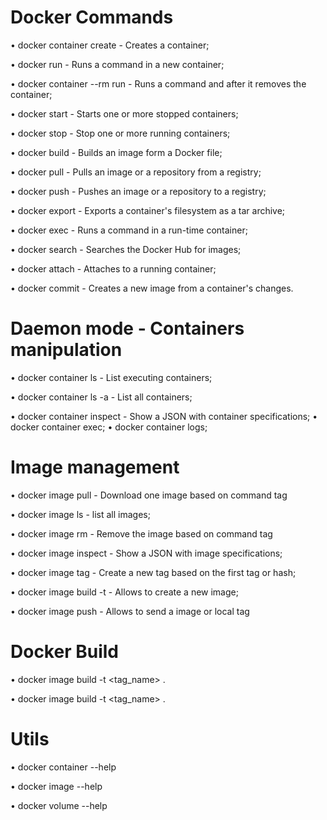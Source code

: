 # Docker Commands 

• docker container create - Creates a container; 

• docker run - Runs a command in a new container;

• docker container --rm run - Runs a command and after it removes the container;

•  docker start - Starts one or more stopped containers;

•  docker stop - Stop one or more running containers;

•  docker build - Builds an image form a Docker file;

•  docker pull - Pulls an image or a repository from a registry;

•  docker push - Pushes an image or a repository to a registry;

•  docker export - Exports a container's filesystem as a tar archive;

•  docker exec - Runs a command in a run-time container;

•  docker search - Searches the Docker Hub for images;

•  docker attach - Attaches to a running container;

•  docker commit - Creates a new image from a container's changes.

# Daemon mode - Containers manipulation

• docker container ls - List executing containers;

• docker container ls -a - List all containers;

• docker container inspect - Show a JSON with container specifications;
• docker container exec;
• docker container logs;

# Image management

• docker image pull <tag> - Download one image based on command tag

• docker image ls - list all images;

• docker image rm <tag> - Remove the image based on command tag

• docker image inspect <tag> - Show a JSON with image specifications;

• docker image tag <source> <tag> - Create a new tag based on the first tag or hash;

• docker image build -t <tag> - Allows to create a new image;

• docker image push <tag> - Allows to send a image or local tag 

# Docker Build

•  docker image build -t <tag_name> .

•  docker image build <args> -t <tag_name> . 

# Utils

• docker container --help

• docker image --help

• docker volume --help
